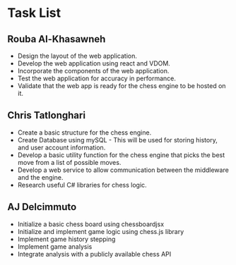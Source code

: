# Task List

## Rouba Al-Khasawneh

* Design the layout of the web application.
* Develop the web application using react and VDOM.
* Incorporate the components of the web application.
* Test the web application for accuracy in performance.
* Validate that the web app is ready for the chess engine to be hosted on it.

## Chris Tatlonghari

* Create a basic structure for the chess engine.
* Create Database using mySQL - This will be used for storing history, and user account information.
* Develop a basic utility function for the chess engine that picks the best move from a list of possible moves.
* Develop a web service to allow communication between the middleware and the engine.
* Research useful C# libraries for chess logic.

## AJ Delcimmuto
* Initialize a basic chess board using chessboardjsx
* Initialize and implement game logic using chess.js library
* Implement game history stepping
* Implement game analysis
* Integrate analysis with a publicly available chess API
